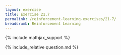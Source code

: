 ```yaml
---
layout: exercise
title: Exercise 21.7
permalink: /reinforcement-learning-exercises/21-7/
breadcrumb: Reinforcement Learning
---
```


{% include mathjax_support %}

<div><i class="arrow-up loader" data-chapter="reinforcement-learning-exercises" data-exercise="ex_8" data-rating="0"></i></div>
{% include_relative question.md %}
